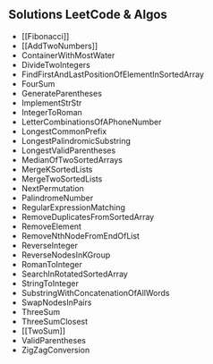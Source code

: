 ## Solutions LeetCode & Algos

- [[Fibonacci]]
- [[AddTwoNumbers]]
- ContainerWithMostWater
- DivideTwoIntegers
- FindFirstAndLastPositionOfElementInSortedArray
- FourSum
- GenerateParentheses
- ImplementStrStr
- IntegerToRoman
- LetterCombinationsOfAPhoneNumber
- LongestCommonPrefix
- LongestPalindromicSubstring
- LongestValidParentheses
- MedianOfTwoSortedArrays
- MergeKSortedLists
- MergeTwoSortedLists
- NextPermutation
- PalindromeNumber
- RegularExpressionMatching
- RemoveDuplicatesFromSortedArray
- RemoveElement
- RemoveNthNodeFromEndOfList
- ReverseInteger
- ReverseNodesInKGroup
- RomanToInteger
- SearchInRotatedSortedArray
- StringToInteger
- SubstringWithConcatenationOfAllWords
- SwapNodesInPairs
- ThreeSum
- ThreeSumClosest
- [[TwoSum]]
- ValidParentheses
- ZigZagConversion